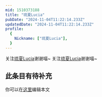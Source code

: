 ```yaml
---
mid: 1510373188
title: "琉夏Lucia"
pubDate: "2024-11-04T11:22:14.233Z"
updatedDate: "2024-11-04T11:22:14.233Z"
profile:
  {
    Nickname: ["琉夏Lucia"],
  }
---
```


关注[琉夏Lucia](https://space.bilibili.com/1510373188)谢谢喵~ 关注[琉夏Lucia](https://space.bilibili.com/1510373188)谢谢喵~

## 此条目有待补充
你可以在[这里](https://github.com/Yuhanawa/VTuber.ICU-Content/edit/master/v/琉夏Lucia/index.md)编辑本文
